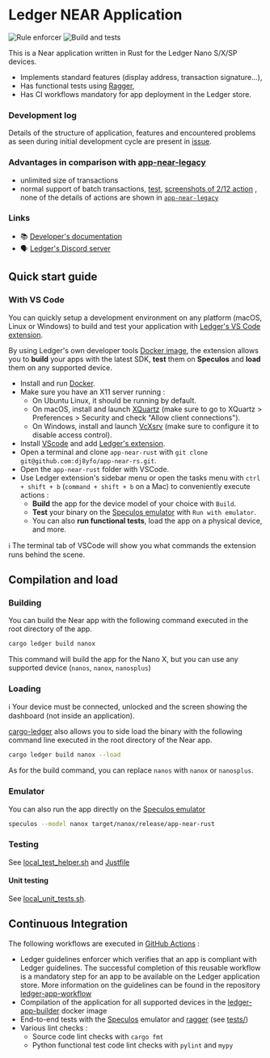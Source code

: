 # Ledger NEAR Application

![Rule enforcer](https://github.com/dj8yfo/app-near-rs/actions/workflows/guidelines_enforcer.yml/badge.svg) ![Build and tests](https://github.com/dj8yfo/app-near-rs/actions/workflows/build_and_functional_tests.yml/badge.svg)

This is a Near application written in Rust for the Ledger Nano S/X/SP devices.

* Implements standard features (display address, transaction signature...),
* Has functional tests using [Ragger](https://github.com/LedgerHQ/ragger),
* Has CI workflows mandatory for app deployment in the Ledger store.


### Development log

Details of the structure of application, features and encountered problems as seen during initial 
development cycle are present in [issue](https://github.com/dj8yfo/app-near-rs/issues/3). 

### Advantages in comparison with [app-near-legacy](https://github.com/LedgerHQ/app-near-legacy)
- unlimited size of transactions
- normal support of batch transactions, [test](https://github.com/dj8yfo/app-near-rs/blob/develop/tests/test_sign_transaction/test_batch_transaction.py), [screenshots of 2/12 action](https://github.com/dj8yfo/app-near-rs/tree/develop/tests/snapshots/nanos/test_sign_batch_transaction_all_actions/2_0_next_action) ,  none of the details of actions are shown in [`app-near-legacy`](https://github.com/LedgerHQ/app-near-legacy/tree/develop/workdir/app-near/tests/snapshots/nanos/test_sign_multiple_actions_2_apdu_exchanges)  

### Links

* 📚 [Developer's documentation](https://developers.ledger.com/)<br/>
* 🗣️ [Ledger's Discord server](https://discord.gg/Ledger)

## Quick start guide

### With VS Code

You can quickly setup a development environment on any platform (macOS, Linux or Windows) to build and test your application with [Ledger's VS Code extension](https://marketplace.visualstudio.com/items?itemName=LedgerHQ.ledger-dev-tools).

By using Ledger's own developer tools [Docker image](https://github.com/LedgerHQ/ledger-app-builder/pkgs/container/ledger-app-builder%2Fledger-app-dev-tools), the extension allows you to **build** your apps with the latest SDK, **test** them on **Speculos** and **load** them on any supported device.

* Install and run [Docker](https://www.docker.com/products/docker-desktop/).
* Make sure you have an X11 server running :
  * On Ubuntu Linux, it should be running by default.
  * On macOS, install and launch [XQuartz](https://www.xquartz.org/) (make sure to go to XQuartz > Preferences > Security and check "Allow client connections").
  * On Windows, install and launch [VcXsrv](https://sourceforge.net/projects/vcxsrv/) (make sure to configure it to disable access control).
* Install [VScode](https://code.visualstudio.com/download) and add [Ledger's extension](https://marketplace.visualstudio.com/items?itemName=LedgerHQ.ledger-dev-tools).
* Open a terminal and clone `app-near-rust` with `git clone git@github.com:dj8yfo/app-near-rs.git`.
* Open the `app-near-rust` folder with VSCode.
* Use Ledger extension's sidebar menu or open the tasks menu with `ctrl + shift + b` (`command + shift + b` on a Mac) to conveniently execute actions :
  * **Build** the app for the device model of your choice with `Build`.
  * **Test** your binary on the [Speculos emulator](https://github.com/LedgerHQ/speculos) with `Run with emulator`.
  * You can also **run functional tests**, load the app on a physical device, and more.

ℹ️ The terminal tab of VSCode will show you what commands the extension runs behind the scene.

## Compilation and load

### Building

You can build the Near app with the following command executed in the root directory of the app.

```bash
cargo ledger build nanox 
```

This command will build the app for the Nano X, but you can use any supported device (`nanos`, `nanox`, `nanosplus`)

### Loading

ℹ️ Your device must be connected, unlocked and the screen showing the dashboard (not inside an application).

[cargo-ledger](https://github.com/LedgerHQ/cargo-ledger) also allows you to side load the binary with the following command line executed in the root directory of the Near app.

```bash
cargo ledger build nanox --load
```

As for the build command, you can replace `nanos` with `nanox` or `nanosplus`.

### Emulator

You can also run the app directly on the [Speculos emulator](https://github.com/LedgerHQ/speculos)

```bash
speculos --model nanox target/nanox/release/app-near-rust
```

### Testing

See [local_test_helper.sh](./local_test_helper.sh) and [Justfile](./Justfile)

#### Unit testing

See [local_unit_tests.sh](./local_unit_tests.sh).

## Continuous Integration

The following workflows are executed in [GitHub Actions](https://github.com/features/actions) :

* Ledger guidelines enforcer which verifies that an app is compliant with Ledger guidelines. The successful completion of this reusable workflow is a mandatory step for an app to be available on the Ledger application store. More information on the guidelines can be found in the repository [ledger-app-workflow](https://github.com/LedgerHQ/ledger-app-workflows)
* Compilation of the application for all supported devices in the [ledger-app-builder](https://github.com/LedgerHQ/ledger-app-builder) docker image
* End-to-end tests with the [Speculos](https://github.com/LedgerHQ/speculos) emulator and [ragger](https://github.com/LedgerHQ/ragger) (see [tests/](tests/))
* Various lint checks :
  * Source code lint checks with `cargo fmt`
  * Python functional test code lint checks with `pylint` and `mypy`
